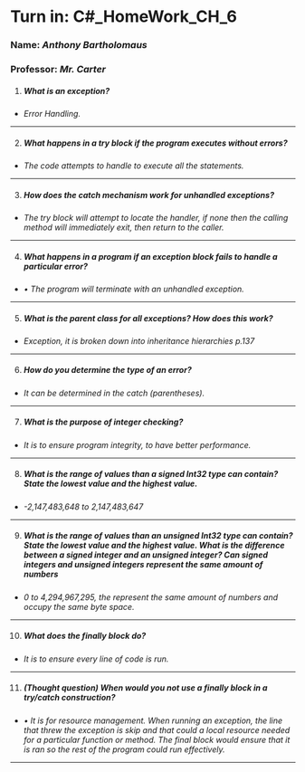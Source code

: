 # **Turn in:** **C#_HomeWork_CH_6**
### **Name:** *Anthony Bartholomaus*
### Professor: *Mr. Carter*

1.  ##### What is an exception?
- *Error Handling.*
---
2.  ##### What happens in a try block if the program executes without errors?
- *The code attempts to handle to execute all the statements.*
---
3.  ##### How does the catch mechanism work for unhandled exceptions?
- *The try block will attempt to locate the handler, if none then the calling method will immediately exit, then return to the caller.*
---
4.  ##### What happens in a program if an exception block fails to handle a particular error?
- *•	The program will terminate with an unhandled exception.*
---
5.  ##### What is the parent class for all exceptions? How does this work?
- *Exception, it is broken down into inheritance hierarchies p.137*
---
6.  ##### How do you determine the type of an error?
- *It can be determined in the catch (parentheses).*
---
7.  ##### What is the purpose of integer checking?
- *It is to ensure program integrity, to have better performance.*
---
8.  ##### What is the range of values than a signed Int32 type can contain? State the lowest value and the highest value.
- *-2,147,483,648 to 2,147,483,647*
---
9.  ##### What is the range of values than an unsigned Int32 type can contain? State the lowest value and the highest value. What is the difference between a signed integer and an unsigned integer? Can signed integers and unsigned integers represent the same amount of numbers
- *0 to 4,294,967,295, the represent the same amount of numbers and occupy the same byte space.*
---
10. ##### What does the finally block do?
- *It is to ensure every line of code is run.*
---
11. ##### (Thought question) When would you not use a finally block in a try/catch construction?
- *•	It is for resource management. When running an exception, the line that threw the exception is skip and that could a local resource needed for a particular function or method. The final block would ensure that it is ran so the rest of the program could run effectively.*
---

